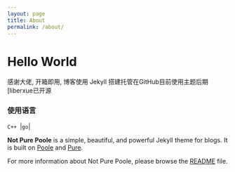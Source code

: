 ```yaml
---
layout: page
title: About
permalink: /about/
---
```




# Hello World

感谢大佬, 开箱即用,  博客使用 Jekyll 搭建托管在GitHub目前使用主题后期[liberxue已开源



### 使用语言

``C++ ``|``go``| 









**Not Pure Poole** is a simple, beautiful, and powerful Jekyll theme for blogs. It is built on [Poole](https://github.com/poole/poole) and [Pure](https://purecss.io/).

For more information about Not Pure Poole, please browse the [README](https://github.com/vszhub/not-pure-poole) file.
